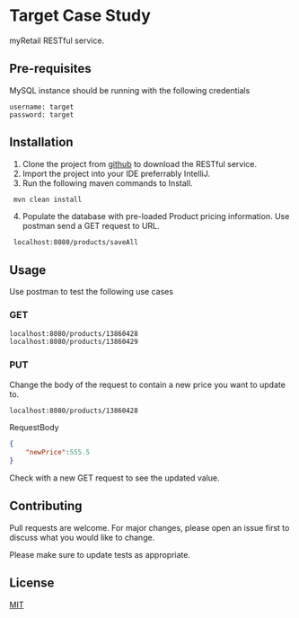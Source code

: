 # Target Case Study

myRetail RESTful service.

## Pre-requisites
MySQL instance should be running with the following credentials
```database
username: target
password: target
```

## Installation

1. Clone the project from [github](https://pip.pypa.io/en/stable/) to download the RESTful service.
2. Import the project into your IDE preferrably IntelliJ.
3. Run the following maven commands to Install.

  ```maven
   mvn clean install
  ```
4. Populate the database with pre-loaded Product pricing information. Use postman send a GET request to URL.
  ```bash
   localhost:8080/products/saveAll
  ```

## Usage
Use postman to test the following use cases
### GET
```bash
localhost:8080/products/13860428
localhost:8080/products/13860429
```

### PUT
Change the body of the request to contain a new price you want to update to.

```bash
localhost:8080/products/13860428
```
RequestBody
```JSON
{
    "newPrice":555.5
}
```
Check with a new GET request to see the updated value.



## Contributing
Pull requests are welcome. For major changes, please open an issue first to discuss what you would like to change.

Please make sure to update tests as appropriate.

## License
[MIT]()
